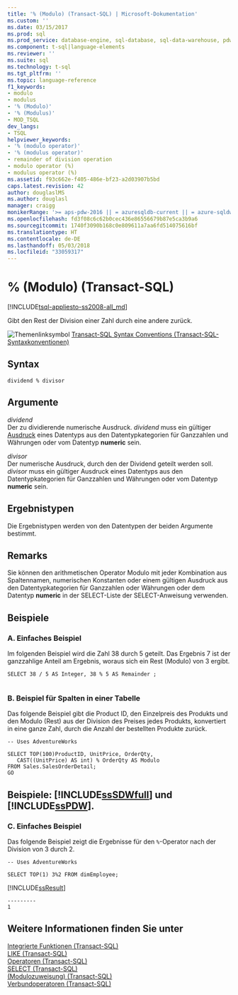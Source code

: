 ```yaml
---
title: '% (Modulo) (Transact-SQL) | Microsoft-Dokumentation'
ms.custom: ''
ms.date: 03/15/2017
ms.prod: sql
ms.prod_service: database-engine, sql-database, sql-data-warehouse, pdw
ms.component: t-sql|language-elements
ms.reviewer: ''
ms.suite: sql
ms.technology: t-sql
ms.tgt_pltfrm: ''
ms.topic: language-reference
f1_keywords:
- modulo
- modulus
- '% (Modulo)'
- '% (Modulus)'
- MOD_TSQL
dev_langs:
- TSQL
helpviewer_keywords:
- '% (modulo operator)'
- '% (modulus operator)'
- remainder of division operation
- modulo operator (%)
- modulus operator (%)
ms.assetid: f93c662e-f405-486e-bf23-a2d03907b5bd
caps.latest.revision: 42
author: douglaslMS
ms.author: douglasl
manager: craigg
monikerRange: '>= aps-pdw-2016 || = azuresqldb-current || = azure-sqldw-latest || >= sql-server-2016 || = sqlallproducts-allversions'
ms.openlocfilehash: fd3f08c6c62b0cec436e86556679b87e5ca3b9a6
ms.sourcegitcommit: 1740f3090b168c0e809611a7aa6fd514075616bf
ms.translationtype: HT
ms.contentlocale: de-DE
ms.lasthandoff: 05/03/2018
ms.locfileid: "33059317"
---
```

# <a name="-modulus-transact-sql"></a>% (Modulo) (Transact-SQL)
[!INCLUDE[tsql-appliesto-ss2008-all_md](../../includes/tsql-appliesto-ss2008-all-md.md)]

  Gibt den Rest der Division einer Zahl durch eine andere zurück.  
  
 ![Themenlinksymbol](../../database-engine/configure-windows/media/topic-link.gif "Topic link icon") [Transact-SQL Syntax Conventions (Transact-SQL-Syntaxkonventionen)](../../t-sql/language-elements/transact-sql-syntax-conventions-transact-sql.md)  
  
## <a name="syntax"></a>Syntax  
  
```  
dividend % divisor  
```  
  
## <a name="arguments"></a>Argumente  
 *dividend*  
 Der zu dividierende numerische Ausdruck. *dividend* muss ein gültiger [Ausdruck](../../t-sql/language-elements/expressions-transact-sql.md) eines Datentyps aus den Datentypkategorien für Ganzzahlen und Währungen oder vom Datentyp **numeric** sein.  
  
 *divisor*  
 Der numerische Ausdruck, durch den der Dividend geteilt werden soll. *divisor* muss ein gültiger Ausdruck eines Datentyps aus den Datentypkategorien für Ganzzahlen und Währungen oder vom Datentyp **numeric** sein.  
  
## <a name="result-types"></a>Ergebnistypen  
 Die Ergebnistypen werden von den Datentypen der beiden Argumente bestimmt.  
  
## <a name="remarks"></a>Remarks  
 Sie können den arithmetischen Operator Modulo mit jeder Kombination aus Spaltennamen, numerischen Konstanten oder einem gültigen Ausdruck aus den Datentypkategorien für Ganzzahlen oder Währungen oder dem Datentyp **numeric** in der SELECT-Liste der SELECT-Anweisung verwenden.  
  
## <a name="examples"></a>Beispiele  
  
### <a name="a-simple-example"></a>A. Einfaches Beispiel  
 Im folgenden Beispiel wird die Zahl 38 durch 5 geteilt. Das Ergebnis 7 ist der ganzzahlige Anteil am Ergebnis, woraus sich ein Rest (Modulo) von 3 ergibt.  
  
```  
SELECT 38 / 5 AS Integer, 38 % 5 AS Remainder ;  
  
```  
  
### <a name="b-example-using-columns-in-a-table"></a>B. Beispiel für Spalten in einer Tabelle  
 Das folgende Beispiel gibt die Product ID, den Einzelpreis des Produkts und den Modulo (Rest) aus der Division des Preises jedes Produkts, konvertiert in eine ganze Zahl, durch die Anzahl der bestellten Produkte zurück.  
  
```  
-- Uses AdventureWorks  
  
SELECT TOP(100)ProductID, UnitPrice, OrderQty,  
   CAST((UnitPrice) AS int) % OrderQty AS Modulo  
FROM Sales.SalesOrderDetail;  
GO  
```  
  
## <a name="examples-includesssdwfullincludessssdwfull-mdmd-and-includesspdwincludessspdw-mdmd"></a>Beispiele: [!INCLUDE[ssSDWfull](../../includes/sssdwfull-md.md)] und [!INCLUDE[ssPDW](../../includes/sspdw-md.md)].  
  
### <a name="c-simple-example"></a>C. Einfaches Beispiel  
 Das folgende Beispiel zeigt die Ergebnisse für den `%`-Operator nach der Division von 3 durch 2.  
  
```  
-- Uses AdventureWorks  
  
SELECT TOP(1) 3%2 FROM dimEmployee;  
```  
  
 [!INCLUDE[ssResult](../../includes/ssresult-md.md)]  
  
```  
---------   
1         
```  
  
## <a name="see-also"></a>Weitere Informationen finden Sie unter  
 [Integrierte Funktionen &#40;Transact-SQL&#41;](~/t-sql/functions/functions.md)   
 [LIKE &#40;Transact-SQL&#41;](../../t-sql/language-elements/like-transact-sql.md)   
 [Operatoren &#40;Transact-SQL&#41;](../../t-sql/language-elements/operators-transact-sql.md)   
 [SELECT &#40;Transact-SQL&#41;](../../t-sql/queries/select-transact-sql.md)   
 [&#40;Modulozuweisung&#41; &#40;Transact-SQL&#41;](../../t-sql/language-elements/modulo-equals-transact-sql.md)   
 [Verbundoperatoren &#40;Transact-SQL&#41;](../../t-sql/language-elements/compound-operators-transact-sql.md)  
  
  


